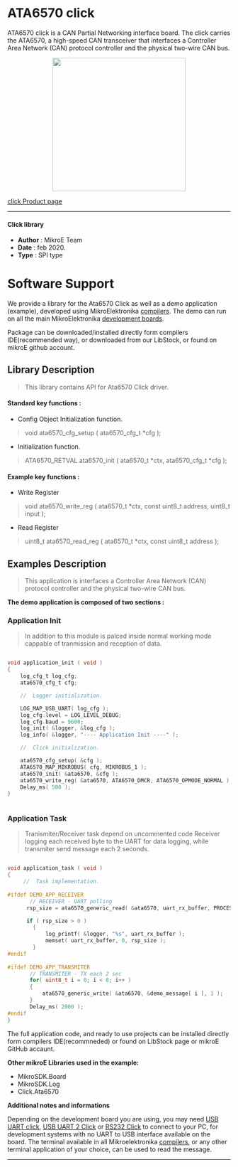 
# ATA6570 click

ATA6570 click is a CAN Partial Networking interface board. The click carries the ATA6570, a high-speed CAN transceiver that interfaces a Controller Area Network (CAN) protocol controller and the physical two-wire CAN bus. 

<p align="center">
  <img src="https://download.mikroe.com/images/click_for_ide/ata6570_click.png" height=300px>
</p>

[click Product page](https://www.mikroe.com/ata6570-click)

---


#### Click library 

- **Author**        : MikroE Team
- **Date**          : feb 2020.
- **Type**          : SPI type


# Software Support

We provide a library for the Ata6570 Click 
as well as a demo application (example), developed using MikroElektronika 
[compilers](https://shop.mikroe.com/compilers). 
The demo can run on all the main MikroElektronika [development boards](https://shop.mikroe.com/development-boards).

Package can be downloaded/installed directly form compilers IDE(recommended way), or downloaded from our LibStock, or found on mikroE github account. 

## Library Description

> This library contains API for Ata6570 Click driver.

#### Standard key functions :

- Config Object Initialization function.
> void ata6570_cfg_setup ( ata6570_cfg_t *cfg ); 
 
- Initialization function.
> ATA6570_RETVAL ata6570_init ( ata6570_t *ctx, ata6570_cfg_t *cfg );

#### Example key functions :

- Write Register
> void ata6570_write_reg ( ata6570_t *ctx, const uint8_t address, uint8_t input );
 
- Read Register
> uint8_t ata6570_read_reg ( ata6570_t *ctx, const uint8_t address );

## Examples Description
 
> This application is interfaces a Controller Area Network (CAN) protocol controller and the physical two-wire CAN bus.

**The demo application is composed of two sections :**

### Application Init 

> In addition to this module is palced inside normal working mode cappable of tranmission and reception of data.

```c

void application_init ( void )
{
    log_cfg_t log_cfg;
    ata6570_cfg_t cfg;

    //  Logger initialization.

    LOG_MAP_USB_UART( log_cfg );
    log_cfg.level = LOG_LEVEL_DEBUG;
    log_cfg.baud = 9600;
    log_init( &logger, &log_cfg );
    log_info( &logger, "---- Application Init ----" );

    //  Click initialization.

    ata6570_cfg_setup( &cfg );
    ATA6570_MAP_MIKROBUS( cfg, MIKROBUS_1 );
    ata6570_init( &ata6570, &cfg );
    ata6570_write_reg( &ata6570, ATA6570_DMCR, ATA6570_OPMODE_NORMAL );
    Delay_ms( 500 );
}
  
```

### Application Task

> Tranismiter/Receiver task depend on uncommented code
  Receiver logging each received byte to the UART for data logging, while transmiter send message each
  2 seconds.

```c

void application_task ( void )
{
     //  Task implementation.
    
#ifdef DEMO_APP_RECEIVER
       // RECEIVER - UART polling
      rsp_size = ata6570_generic_read( &ata6570, uart_rx_buffer, PROCESS_RX_BUFFER_SIZE );

      if ( rsp_size > 0 )
        {  
            log_printf( &logger, "%s", uart_rx_buffer );
            memset( uart_rx_buffer, 0, rsp_size );
        }  
#endif
       
#ifdef DEMO_APP_TRANSMITER
       // TRANSMITER - TX each 2 sec
       for( uint8_t i = 0; i < 8; i++ )
       {
           ata6570_generic_write( &ata6570, &demo_message[ i ], 1 );
       }
       Delay_ms( 2000 );
#endif
}  

```

The full application code, and ready to use projects can be  installed directly form compilers IDE(recommneded) or found on LibStock page or mikroE GitHub accaunt.

**Other mikroE Libraries used in the example:** 

- MikroSDK.Board
- MikroSDK.Log
- Click.Ata6570

**Additional notes and informations**

Depending on the development board you are using, you may need 
[USB UART click](https://shop.mikroe.com/usb-uart-click), 
[USB UART 2 Click](https://shop.mikroe.com/usb-uart-2-click) or 
[RS232 Click](https://shop.mikroe.com/rs232-click) to connect to your PC, for 
development systems with no UART to USB interface available on the board. The 
terminal available in all Mikroelektronika 
[compilers](https://shop.mikroe.com/compilers), or any other terminal application 
of your choice, can be used to read the message.



---
